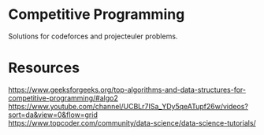 # Competitive Programming

Solutions for codeforces and projecteuler problems. 

# Resources  

https://www.geeksforgeeks.org/top-algorithms-and-data-structures-for-competitive-programming/#algo2  
https://www.youtube.com/channel/UCBLr7ISa_YDy5qeATupf26w/videos?sort=da&view=0&flow=grid  
https://www.topcoder.com/community/data-science/data-science-tutorials/
